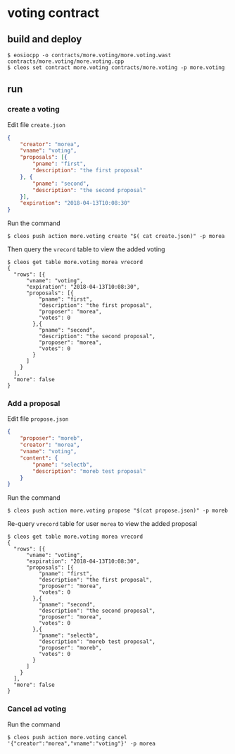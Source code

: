 # voting contract
## build and deploy
```shell
$ eosiocpp -o contracts/more.voting/more.voting.wast contracts/more.voting/more.voting.cpp
$ cleos set contract more.voting contracts/more.voting -p more.voting
```
## run
### create a voting

Edit file `create.json`

```json
{
    "creator": "morea",
    "vname": "voting",
    "proposals": [{
        "pname": "first",
        "description": "the first proposal"
    }, {
        "pname": "second",
        "description": "the second proposal"
    }],
    "expiration": "2018-04-13T10:08:30"
}
```

Run the command

```shell
$ cleos push action more.voting create "$( cat create.json)" -p morea
```
Then query the `vrecord` table to view the added voting

```shell
$ cleos get table more.voting morea vrecord
{
  "rows": [{
      "vname": "voting",
      "expiration": "2018-04-13T10:08:30",
      "proposals": [{
          "pname": "first",
          "description": "the first proposal",
          "proposer": "morea",
          "votes": 0
        },{
          "pname": "second",
          "description": "the second proposal",
          "proposer": "morea",
          "votes": 0
        }
      ]
    }
  ],
  "more": false
}
```

### Add a proposal

Edit file `propose.json`

```json
{
    "proposer": "moreb",
    "creator": "morea",
    "vname": "voting",
    "content": {
        "pname": "selectb",
        "description": "moreb test proposal"
    }
}
```

Run the command

```shell
$ cleos push action more.voting propose "$(cat propose.json)" -p moreb
```

Re-query `vrecord` table for user `morea` to view the added proposal

```shell
$ cleos get table more.voting morea vrecord
{
  "rows": [{
      "vname": "voting",
      "expiration": "2018-04-13T10:08:30",
      "proposals": [{
          "pname": "first",
          "description": "the first proposal",
          "proposer": "morea",
          "votes": 0
        },{
          "pname": "second",
          "description": "the second proposal",
          "proposer": "morea",
          "votes": 0
        },{
          "pname": "selectb",
          "description": "moreb test proposal",
          "proposer": "moreb",
          "votes": 0
        }
      ]
    }
  ],
  "more": false
}
```

### Cancel ad voting

Run the command

```shell
$ cleos push action more.voting cancel '{"creator":"morea","vname":"voting"}' -p morea
```

